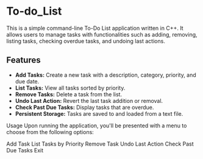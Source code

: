 # To-do_List
This is a simple command-line To-Do List application written in C++. It allows users to manage tasks with functionalities such as adding, removing, listing tasks, checking overdue tasks, and undoing last actions.

## Features

- **Add Tasks:** Create a new task with a description, category, priority, and due date.
- **List Tasks:** View all tasks sorted by priority.
- **Remove Tasks:** Delete a task from the list.
- **Undo Last Action:** Revert the last task addition or removal.
- **Check Past Due Tasks:** Display tasks that are overdue.
- **Persistent Storage:** Tasks are saved to and loaded from a text file.

Usage
Upon running the application, you'll be presented with a menu to choose from the following options:

Add Task
List Tasks by Priority
Remove Task
Undo Last Action
Check Past Due Tasks
Exit
